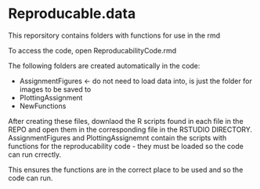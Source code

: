 # Reproducable.data

This reporsitory contains folders with functions for use in the rmd

To access the code, open ReproducabilityCode.rmd

The following folders are created automatically in the code:

- AssignmentFigures <- do not need to load data into, is just the folder for images to be saved to
- PlottingAssignment
- NewFunctions

After creating these files, downlaod the R scripts found in each file in the REPO and open them in the corresponding file in the RSTUDIO DIRECTORY. 
AssignmentFigures and PlottingAssignemnt contain the scripts with functions for the reproducability code - they must be loaded so the code can run crrectly.

This ensures the functions are in the correct place to be used and so the code can run.
